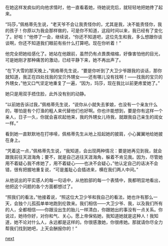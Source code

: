 
在她这样发疯似的向他求情时，他一直看着她，待她说完后，就轻轻地把她搀了起来。

“玛莎，”佩格蒂先生说，“老天爷不会让我责怪你的，尤其是我，决不能责怪你，我的孩子！你原以为我会那样做的，可是你不知道，这段时间以来，我已经有了变化了。好啦！”他停了一会，继续说，“你还不知道吧，这位先生和我，多么想跟你谈谈啊，你还不知道我们眼前有些什么打算吧。现在你听着！”

他完全把她给感化了。她站在他跟前，虽然仍有点畏畏缩缩，好像害怕他的目光，可是她刚才那种痛苦的激动，已经平静下来，她不再出声了。

“在下大雪的那天晚上，”佩格蒂先生说，“要是你听到了大卫少爷跟我的谈话，那你就知道，我正在四处找我的宝贝外甥女——还有哪儿没有找啊！——找我的宝贝的外甥女，”他又口气坚定地重复了一遍，“因为，玛莎，现在我比以前更疼爱她了。”

她只是用双手捂住脸，此外没有别的动静。

“以前她告诉过我，”佩格蒂先生说，“说你从小就失去爹娘，也没有一个亲友什么的，哪怕是有个打渔的粗人来代替他们也好啊。你也许能想到，要是你有这样一个亲人，日子一久，你就会喜欢起他来，我的外甥女儿待我，就跟我自己亲生的闺女一样。”

看到她一直默默地在打哆嗦，佩格蒂先生从地上拾起她的披肩，小心翼翼地给她披在身上。

“凭着这一点，”佩格蒂先生说，“我知道，会出现两种情况：要是她再见到我，就会跟我前往天涯海角；要不，就是自己逃往天涯海角，躲着不肯见我。因为，尽管她用不着疑心我不疼她了，用不着疑心——也决不会疑心，”他认定自己的话决不会错，很有把握地重复说，“可是羞耻心会插进来，横在我们两人中间。”

从他说出的平实感人的每一句话中，从他脸部的每一个表情中，我都明显地看出，他把这个问题的各个方面都想过了。

“照我们的看法，”他接着说，“照这位大卫少爷和我自己的看法，她也许有那么一天，会独个儿孤孤单单地跑到伦敦来。我们相信——大卫少爷、我，以及我们所有的人，全都相信——你跟没出生的胎儿一样清白，你跟她出的事没有一点关系。你说过，她待你好，对你和气、关心。愿上帝保佑她，我知道她就是这种人！我知道，她不论对什么人，永远都是这样的。你很感激她，你很疼她。那就请你尽全力帮我们找到她吧，上天会酬报你的！”

[next](page607)